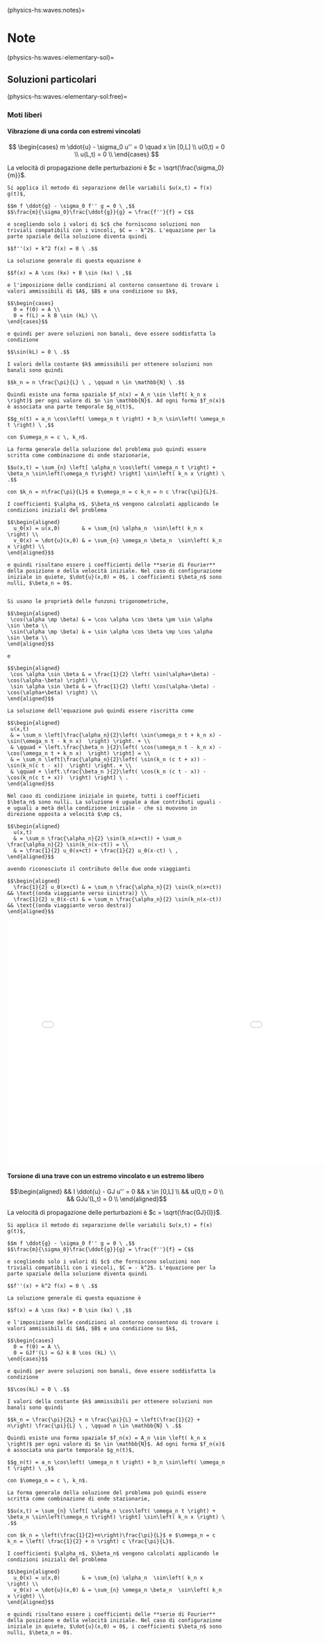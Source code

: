 (physics-hs:waves:notes)=
# Note

(physics-hs:waves:notes:elementary-sol)=
## Soluzioni particolari

(physics-hs:waves:notes:elementary-sol:free)=
### Moti liberi
#### Vibrazione di una corda con estremi vincolati 

$$
\begin{cases}
  m \ddot{u} - \sigma_0 u'' = 0 \quad x \in [0,L] \\
  u(0,t) = 0 \\
  u(L,t) = 0 \\
\end{cases}
$$

La velocità di propagazione delle perturbazioni è $c = \sqrt{\frac{\sigma_0}{m}}$.

````{dropdown} Onde $\ $ stazionarie - modi propri di vibrare
Si applica il metodo di separazione delle variabili $u(x,t) = f(x) g(t)$,

$$m f \ddot{g} - \sigma_0 f'' g = 0 \ ,$$
$$\frac{m}{\sigma_0}\frac{\ddot{g}}{g} = \frac{f''}{f} = C$$

e scegliendo solo i valori di $c$ che forniscono soluzioni non triviali compatibili con i vincoli, $C = - k^2$. L'equazione per la parte spaziale della soluzione diventa quindi

$$f''(x) + k^2 f(x) = 0 \ .$$

La soluzione generale di questa equazione è

$$f(x) = A \cos (kx) + B \sin (kx) \ ,$$

e l'imposizione delle condizioni al contorno consentono di trovare i valori ammissibili di $A$, $B$ e una condizione su $k$,

$$\begin{cases}
  0 = f(0) = A \\
  0 = f(L) = k B \sin (kL) \\
\end{cases}$$

e quindi per avere soluzioni non banali, deve essere soddisfatta la condizione 

$$\sin(kL) = 0 \ .$$

I valori della costante $k$ ammissibili per ottenere soluzioni non banali sono quindi

$$k_n = n \frac{\pi}{L} \ , \qquad n \in \mathbb{N} \ .$$

Quindi esiste una forma spaziale $f_n(x) = A_n \sin \left( k_n x \right)$ per ogni valore di $n \in \mathbb{N}$. Ad ogni forma $f_n(x)$ è associata una parte temporale $g_n(t)$,

$$g_n(t) = a_n \cos\left( \omega_n t \right) + b_n \sin\left( \omega_n t \right) \ ,$$

con $\omega_n = c \, k_n$.

La forma generale della soluzione del problema può quindi essere scritta come combinazione di onde stazionarie,

$$u(x,t) = \sum_{n} \left[ \alpha_n \cos\left( \omega_n t \right) + \beta_n \sin\left(\omega_n t\right) \right] \sin\left( k_n x \right) \ .$$

con $k_n = n\frac{\pi}{L}$ e $\omega_n = c k_n = n c \frac{\pi}{L}$.

I coefficienti $\alpha_n$, $\beta_n$ vengono calcolati applicando le condizioni iniziali del problema

$$\begin{aligned}
  u_0(x) = u(x,0)       & = \sum_{n} \alpha_n  \sin\left( k_n x \right) \\
  v_0(x) = \dot{u}(x,0) & = \sum_{n} \omega_n \beta_n  \sin\left( k_n x \right) \\
\end{aligned}$$

e quindi risultano essere i coefficienti delle **serie di Fourier** della posizione e della velocità iniziale. Nel caso di configurazione iniziale in quiete, $\dot{u}(x,0) = 0$, i coefficienti $\beta_n$ sono nulli, $\beta_n = 0$.

````
````{dropdown} Onde $\ $ viaggianti

Si usano le proprietà delle funzoni trigonometriche,

$$\begin{aligned}
 \cos(\alpha \mp \beta) & = \cos \alpha \cos \beta \pm \sin \alpha \sin \beta \\
 \sin(\alpha \mp \beta) & = \sin \alpha \cos \beta \mp \cos \alpha \sin \beta \\
\end{aligned}$$

e 

$$\begin{aligned}
 \cos \alpha \sin \beta & = \frac{1}{2} \left( \sin(\alpha+\beta) - \cos(\alpha-\beta) \right) \\
 \sin \alpha \sin \beta & = \frac{1}{2} \left( \cos(\alpha-\beta) - \cos(\alpha+\beta) \right) \\
\end{aligned}$$

La soluzione dell'equazione può quindi essere riscritta come

$$\begin{aligned}
 u(x,t)
 & = \sum_n \left[\frac{\alpha_n}{2}\left( \sin(\omega_n t + k_n x) - \sin(\omega_n t - k_n x)  \right) \right. + \\
 & \qquad + \left.\frac{\beta_n }{2}\left( \cos(\omega_n t - k_n x) - \cos(\omega_n t + k_n x)  \right) \right] = \\ 
 & = \sum_n \left[\frac{\alpha_n}{2}\left( \sin(k_n (c t + x)) - \sin(k_n(c t - x))  \right) \right. + \\
 & \qquad + \left.\frac{\beta_n }{2}\left( \cos(k_n (c t - x)) - \cos(k_n(c t + x))  \right) \right] \ .
\end{aligned}$$

Nel caso di condizione iniziale in quiete, tutti i coefficieti $\beta_n$ sono nulli. La soluzione è uguale a due contributi uguali - e uguali a metà della condizione iniziale - che si muovono in direzione opposta a velocità $\mp c$,

$$\begin{aligned}
  u(x,t) 
  & = \sum_n \frac{\alpha_n}{2} \sin(k_n(x+ct)) + \sum_n \frac{\alpha_n}{2} \sin(k_n(x-ct)) = \\
  & = \frac{1}{2} u_0(x+ct) + \frac{1}{2} u_0(x-ct) \ ,
\end{aligned}$$

avendo riconosciuto il contributo delle due onde viaggianti

$$\begin{aligned}
  \frac{1}{2} u_0(x+ct) & = \sum_n \frac{\alpha_n}{2} \sin(k_n(x+ct)) && \text{(onda viaggiante verso sinistra)} \\
  \frac{1}{2} u_0(x-ct) & = \sum_n \frac{\alpha_n}{2} \sin(k_n(x-ct)) && \text{(onda viaggiante verso destra)}
\end{aligned}$$

````

<!--
<iframe src="../../_static/animations/waves-packet.html" width="800" height="600" frameborder="0"></iframe>
<iframe src="../../_static/animations/waves-mode-1.html" width="800" height="600" frameborder="0"></iframe>
<iframe src="../../_static/animations/waves-mode-2.html" width="800" height="600" frameborder="0"></iframe>

<div style="display: flex; flex-wrap: wrap; gap: 10px;">
  <iframe src="../../_static/animations/waves-packet.html" width="100" height="100" frameborder="0"></iframe>
  <iframe src="../../_static/animations/waves-mode-1.html" width="100" height="100" frameborder="0"></iframe>
  <iframe src="../../_static/animations/waves-mode-2.html" width="100" height="100" frameborder="0"></iframe>
</div>
-->

<!-- flex-wrap: wrap; -->
<div style="display: flex; gap: 0; overflow-x: auto; min-width: 2400px;">
  <div style="width: 480px; height: 560px; overflow: hidden;">
    <div style="transform: scale(0.8); transform-origin: top left; width: 700px; height: 700px;">
      <iframe src="../../_static/animations/waves-packet.html" width="800" height="800" frameborder="0" style="border: 0;"></iframe>
    </div>
  </div>
  <div style="width: 480px; height: 560px; overflow: hidden;">
    <div style="transform: scale(0.8); transform-origin: top left; width: 800px; height: 800px;">
      <iframe src="../../_static/animations/waves-mode-1.html" width="800" height="800" frameborder="0" style="border: 0;"></iframe>
    </div>
  </div>
  <div style="width: 480px; height: 560px; overflow: hidden;">
    <div style="transform: scale(0.8); transform-origin: top left; width: 800px; height: 800px;">
      <iframe src="../../_static/animations/waves-mode-2.html" width="800" height="800" frameborder="0" style="border: 0;"></iframe>
    </div>
  </div>
</div>

<!--
<div style="display: flex; gap: 0px;">
  <div style="transform: scale(0.70); transform-origin: top left;">
    <iframe src="../../_static/animations/waves-packet.html" width="800" height="800" frameborder="0"></iframe>
  </div>
  <div style="transform: scale(0.70); transform-origin: top left;">
    <iframe src="../../_static/animations/waves-mode-1.html" width="800" height="800" frameborder="0"></iframe>
  </div>
  <div style="transform: scale(0.70); transform-origin: top left;">
    <iframe src="../../_static/animations/waves-mode-2.html" width="800" height="800" frameborder="0"></iframe>
  </div>
</div>
-->

#### Torsione di una trave con un estremo vincolato e un estremo libero

$$\begin{aligned}
  && I \ddot{u} - GJ u'' = 0 && x \in [0,L] \\
  && u(0,t) = 0 \\
  && GJu'(L,t) = 0 \\
\end{aligned}$$

La velocità di propagazione delle perturbazioni è $c = \sqrt{\frac{GJ}{I}}$.

````{dropdown} Onde $\ $ stazionarie - modi propri di vibrare
Si applica il metodo di separazione delle variabili $u(x,t) = f(x) g(t)$,

$$m f \ddot{g} - \sigma_0 f'' g = 0 \ ,$$
$$\frac{m}{\sigma_0}\frac{\ddot{g}}{g} = \frac{f''}{f} = C$$

e scegliendo solo i valori di $c$ che forniscono soluzioni non triviali compatibili con i vincoli, $C = - k^2$. L'equazione per la parte spaziale della soluzione diventa quindi

$$f''(x) + k^2 f(x) = 0 \ .$$

La soluzione generale di questa equazione è

$$f(x) = A \cos (kx) + B \sin (kx) \ ,$$

e l'imposizione delle condizioni al contorno consentono di trovare i valori ammissibili di $A$, $B$ e una condizione su $k$,

$$\begin{cases}
  0 = f(0) = A \\
  0 = GJf'(L) = GJ k B \cos (kL) \\
\end{cases}$$

e quindi per avere soluzioni non banali, deve essere soddisfatta la condizione 

$$\cos(kL) = 0 \ .$$

I valori della costante $k$ ammissibili per ottenere soluzioni non banali sono quindi

$$k_n = \frac{\pi}{2L} + n \frac{\pi}{L} = \left(\frac{1}{2} + n\right) \frac{\pi}{L} \ , \qquad n \in \mathbb{N} \ .$$

Quindi esiste una forma spaziale $f_n(x) = A_n \sin \left( k_n x \right)$ per ogni valore di $n \in \mathbb{N}$. Ad ogni forma $f_n(x)$ è associata una parte temporale $g_n(t)$,

$$g_n(t) = a_n \cos\left( \omega_n t \right) + b_n \sin\left( \omega_n t \right) \ ,$$

con $\omega_n = c \, k_n$.

La forma generale della soluzione del problema può quindi essere scritta come combinazione di onde stazionarie,

$$u(x,t) = \sum_{n} \left[ \alpha_n \cos\left( \omega_n t \right) + \beta_n \sin\left(\omega_n t\right) \right] \sin\left( k_n x \right) \ .$$

con $k_n = \left(\frac{1}{2}+n\right)\frac{\pi}{L}$ e $\omega_n = c k_n = \left( \frac{1}{2} + n \right) c \frac{\pi}{L}$.

I coefficienti $\alpha_n$, $\beta_n$ vengono calcolati applicando le condizioni iniziali del problema

$$\begin{aligned}
  u_0(x) = u(x,0)       & = \sum_{n} \alpha_n  \sin\left( k_n x \right) \\
  v_0(x) = \dot{u}(x,0) & = \sum_{n} \omega_n \beta_n  \sin\left( k_n x \right) \\
\end{aligned}$$

e quindi risultano essere i coefficienti delle **serie di Fourier** della posizione e della velocità iniziale. Nel caso di configurazione iniziale in quiete, $\dot{u}(x,0) = 0$, i coefficienti $\beta_n$ sono nulli, $\beta_n = 0$.

````

##
